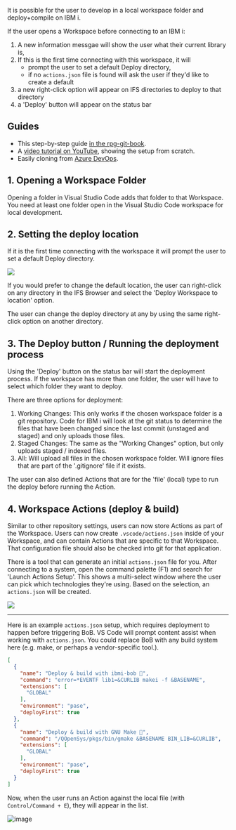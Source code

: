 It is possible for the user to develop in a local workspace folder and deploy+compile on IBM i.

If the user opens a Workspace before connecting to an IBM i:

1. A new information messgae will show the user what their current library is,
2. If this is the first time connecting with this workspace, it will 
   * prompt the user to set a default Deploy directory, 
   * if no `actions.json` file is found will ask the user if they'd like to create a default
3. a new right-click option will appear on IFS directories to deploy to that directory
4. a 'Deploy' button will appear on the status bar

## Guides

* This step-by-step guide [in the rpg-git-book](https://worksofliam.github.io/rpg-git-book/7-tooling-vscode.html).
* A [video tutorial on YouTube](https://www.youtube.com/watch?v=XuiGyWptgDA&t=425s), showing the setup from scratch.
* Easily cloning from [Azure DevOps](azure.md).

## 1. Opening a Workspace Folder

Opening a folder in Visual Studio Code adds that folder to that Workspace. You need at least one folder open in the Visual Studio Code workspace for local development.

## 2. Setting the deploy location

If it is the first time connecting with the workspace it will prompt the user to set a default Deploy directory.

![](../../../assets/local_1.png)

If you would prefer to change the default location, the user can right-click on any directory in the IFS Browser and select the 'Deploy Workspace to location' option.

The user can change the deploy directory at any by using the same right-click option on another directory.

## 3. The Deploy button / Running the deployment process

Using the 'Deploy' button on the status bar will start the deployment process. If the workspace has more than one folder, the user will have to select which folder they want to deploy.

There are three options for deployment:

1. Working Changes: This only works if the chosen workspace folder is a git repository. Code for IBM i will look at the git status to determine the files that have been changed since the last commit (unstaged and staged) and only uploads those files.
2. Staged Changes: The same as the "Working Changes" option, but only uploads staged / indexed files.
3. All: Will upload all files in the chosen workspace folder. Will ignore files that are part of the '.gitignore' file if it exists.

The user can also defined Actions that are for the 'file' (local) type to run the deploy before running the Action.

## 4. Workspace Actions (deploy & build)

<!-- Lots of this text comes from the variables.md file -->

Similar to other repository settings, users can now store Actions as part of the Workspace. Users can now create `.vscode/actions.json` inside of your Workspace, and can contain Actions that are specific to that Workspace. That configuration file should also be checked into git for that application.

<!-- panels:start -->

<!-- div:left-panel -->

There is a tool that can generate an initial `actions.json` file for you. After connecting to a system, open the command palette (F1) and search for 'Launch Actions Setup'. This shows a multi-select window where the user can pick which technologies they're using. Based on the selection, an `actions.json` will be created.

<!-- div:right-panel -->

![](../../../assets/actions_tool.png)

<!-- panels:end -->

---

Here is an example `actions.json` setup, which requires deployment to happen before triggering BoB. VS Code will prompt content assist when working with `actions.json`. You could replace BoB with any build system here (e.g. make, or perhaps a vendor-specific tool.).

```json
[
  {
    "name": "Deploy & build with ibmi-bob 🔨",
    "command": "error=*EVENTF lib1=&CURLIB makei -f &BASENAME",
    "extensions": [
      "GLOBAL"
    ],
    "environment": "pase",
    "deployFirst": true
  },
  {
    "name": "Deploy & build with GNU Make 🔨",
    "command": "/QOpenSys/pkgs/bin/gmake &BASENAME BIN_LIB=&CURLIB",
    "extensions": [
      "GLOBAL"
    ],
    "environment": "pase",
    "deployFirst": true
  }
]
```

Now, when the user runs an Action against the local file (with `Control/Command + E`), they will appear in the list. 

![image](https://user-images.githubusercontent.com/3708366/146957104-4a26b4ba-c675-4a40-bb51-f77ea964ecf5.png)

